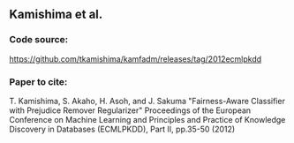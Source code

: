 
## Kamishima et al.

### Code source:
https://github.com/tkamishima/kamfadm/releases/tag/2012ecmlpkdd

### Paper to cite: 
T. Kamishima, S. Akaho, H. Asoh, and J. Sakuma "Fairness-Aware Classifier with Prejudice Remover Regularizer" Proceedings of the European Conference on Machine Learning and Principles and Practice of Knowledge Discovery in Databases (ECMLPKDD), Part II, pp.35-50 (2012) 
